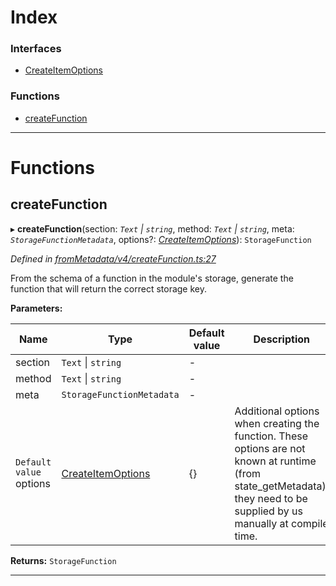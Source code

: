 

# Index

### Interfaces

* [CreateItemOptions](../interfaces/_frommetadata_v4_createfunction_.createitemoptions.md)

### Functions

* [createFunction](_frommetadata_v4_createfunction_.md#createfunction)

---

# Functions

<a id="createfunction"></a>

##  createFunction

▸ **createFunction**(section: *`Text` \| `string`*, method: *`Text` \| `string`*, meta: *`StorageFunctionMetadata`*, options?: *[CreateItemOptions](../interfaces/_frommetadata_v4_createfunction_.createitemoptions.md)*): `StorageFunction`

*Defined in [fromMetadata/v4/createFunction.ts:27](https://github.com/polkadot-js/api/blob/21dab00/packages/type-storage/src/fromMetadata/v4/createFunction.ts#L27)*

From the schema of a function in the module's storage, generate the function that will return the correct storage key.

**Parameters:**

| Name | Type | Default value | Description |
| ------ | ------ | ------ | ------ |
| section | `Text` \| `string` | - |
| method | `Text` \| `string` | - |
| meta | `StorageFunctionMetadata` | - |
| `Default value` options | [CreateItemOptions](../interfaces/_frommetadata_v4_createfunction_.createitemoptions.md) |  {} |  Additional options when creating the function. These options are not known at runtime (from state\_getMetadata), they need to be supplied by us manually at compile time. |

**Returns:** `StorageFunction`

___

